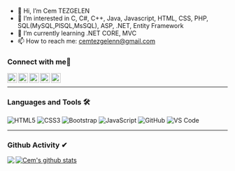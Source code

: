 - 👋 Hi, I’m Cem TEZGELEN
- 👀 I’m interested in C, C#, C++, Java, Javascript, HTML, CSS, PHP, SQL(MySQL,PlSQL,MsSQL), ASP, .NET, Entity Framework
- 🌱 I’m currently learning .NET CORE, MVC
- 📫 How to reach me: cemtezgelenn@gmail.com


### Connect with me🤝

<a href="https://github.com/cemtezgelen">
  <img align="left" alt="Cem's Github" width="22px" src="https://upload.wikimedia.org/wikipedia/commons/thumb/a/ae/Github-desktop-logo-symbol.svg/1024px-Github-desktop-logo-symbol.svg.png" />
</a>

<a href="https://instagram.com/kendnemusluman/">
  <img align="left" alt="Cem's Instagram" width="22px" src="https://upload.wikimedia.org/wikipedia/commons/thumb/a/a5/Instagram_icon.png/600px-Instagram_icon.png" />
</a>

<a href="https://twitter.com/kendnemusluman">
  <img align="left" alt="Cem's Twitter" width="22px" src="https://cdn2.iconfinder.com/data/icons/metro-uinvert-dock/256/Twitter_NEW.png" />
</a>

<a href="https://www.linkedin.com/in/cem-tezgelen-55b0a620a/">
  <img align="left" alt="Cem's Linkedin" width="22px" src="https://cdn3.iconfinder.com/data/icons/inficons/512/linkedin.png" />
</a>

<a href="https://www.sadeceon.com/tr/cemcatak">
  <img align="left" alt="Cem's Linkedin" width="22px" src="https://pbs.twimg.com/profile_images/468703378109779968/ZuFV0sa7_400x400.png" />
</a>

<br/>

---

### Languages and Tools 🛠 

![HTML5](https://img.shields.io/badge/-HTML5-%23E44D27?style=flat-square&logo=html5&logoColor=ffffff)
![CSS3](https://img.shields.io/badge/-CSS3-%231572B6?style=flat-square&logo=css3)
![Bootstrap](https://img.shields.io/badge/-Bootstrap-563D7C?style=flat-square&logo=Bootstrap)
![JavaScript](https://img.shields.io/badge/-JavaScript-%23F7DF1C?style=flat-square&logo=javascript&logoColor=000000&labelColor=%23F7DF1C&color=%23FFCE5A)
![GitHub](https://img.shields.io/badge/-GitHub-181717?style=flat-square&logo=github)
![VS Code](http://img.shields.io/badge/-VS%20Code-007ACC?style=flat-square&logo=visual-studio-code&logoColor=ffffff)

---

### Github Activity ✔

<a href="https://github.com/cemtezgelen">
  <img align="left" src="https://github-readme-stats.vercel.app/api/top-langs/?username=cemtezgelen&theme=tokyonight" />
  </a>

<a href="https://github.com/cemtezgelen">
 <img align="center" src="https://github-readme-stats.vercel.app/api?username=cemtezgelen&show_icons=true&theme=tokyonight&line_height=27" alt="Cem's github stats"/>
</a>

<!--
**cemtezgelen/cemtezgelen** is a ✨ _special_ ✨ repository because its `README.md` (this file) appears on your GitHub profile.

Here are some ideas to get you started:

- 🔭 I’m currently a student of Ege Universty
- 🔭 I’m interested in JavaScript,ReactJS,HTML,CSS,Bootstrap
- 🌱 I’m currently learning JavaScript
- 📫 How to reach me: cemtezgelen@yahoo.com
-->


<!---
cemtezgelen/cemtezgelen is a ✨ special ✨ repository because its `README.md` (this file) appears on your GitHub profile.
You can click the Preview link to take a look at your changes.
--->
